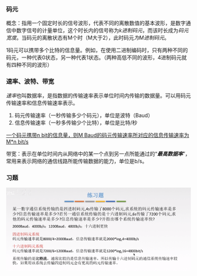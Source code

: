 ### 码元 

概念：指用一个固定时长的信号波形，代表不同的离散数值的基本波形，是数字通信中数字信号的计量单位，这个时长内的信号称为*k进制码元*，而该时长成为*码元宽度*。当码元的离散状态有M个时（M大于2），此时码元*为M进制码元*。

1码元可以携带多个比特的信息量。例如，在使用二进制编码时，只有两种不同的码元，一种代表0状态，另一种代表1状态。（两种高低不同的波形，4进制码元就有四种不同的波形）

### 速率、波特、带宽

*速率*也叫数据率，是指数据的传输速率表示单位时间内传输的数据量。可以用码元传输速率和信息传输速率表示。

1. 码元传输速率（一秒传输多少个码元），单位是波特（Baud）
2. 信息传输速率（一秒多传输少个比特），单位是比特/秒

<u>一个码元携带n bit的信息量，则M Baud的码元传输速率所对应的信息传输速率为M*n bit/s</u>

带宽：表示在单位时间内从网络中的某一个点到另一点所能通过的“***最高数据率***”，常用来表示网络的通信线路所能传输数据的能力，单位是b/s。

### 习题

![image-20210102133925486](../../imgs/image-20210102133925486.png)